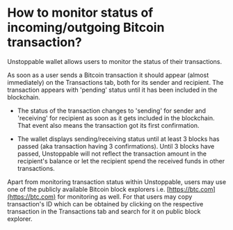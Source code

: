 # How to monitor status of incoming/outgoing Bitcoin transaction?

Unstoppable wallet allows users to monitor the status of their transactions.

As soon as a user sends a Bitcoin transaction it should appear (almost immediately) on the Transactions tab, both for its sender and recipient. The transaction appears with 'pending' status until it has been included in the blockchain.

- The status of the transaction changes to 'sending' for sender and 'receiving' for recipient as soon as it gets included in the blockchain. That event also means the transaction got its first confirmation.

- The wallet displays sending/receiving status until at least 3 blocks has passed (aka transaction having 3 confirmations). Until 3 blocks have passed, Unstoppable will not reflect the transaction amount in the recipient's balance or let the recipient spend the received funds in other transactions.

Apart from monitoring transaction status within Unstoppable, users may use one of the publicly available Bitcoin block explorers i.e. [https://btc.com](https://btc.com) for monitoring as well. For that users may copy transaction's ID which can be obtained by clicking on the respective transaction in the Transactions tab and search for it on public block explorer.
